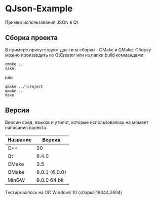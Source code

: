 # QJson-Example

Пример использования JSON в Qt

## Сборка проекта

В примере присутствуют два типа сборки - CMake и QMake.
Сборку можно производить из QtCreator или из папки build коммандами:

```
cmake ..
make
```
или

```
qmake ../-project
qmake ..
make
```

## Версии

Версии сред, языков и утилит, которые использовались на момент написания проекта.

| Название | Версия        |
| ---------|---------------|
| C++      | 20            |
| Qt       | 6.4.0         |
| CMake    | 3.5           |
| QMake    | 6.0.1 (6.0.0) |
| MinGW    | 9.0.0 64 bit  |

Тестировалось на ОС Windows 10 (сборка 19044.2604)